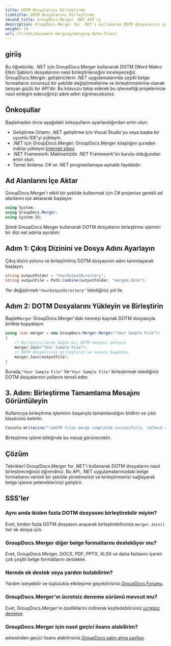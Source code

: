 ```yaml
---
title: DOTM Dosyalarını Birleştirme
linktitle: DOTM Dosyalarını Birleştirme
second_title: GroupDocs.Merger .NET API'si
description: GroupDocs.Merger for .NET'i kullanarak DOTM dosyalarını programlı olarak nasıl birleştireceğinizi öğrenin. Bu kapsamlı kılavuz, geliştiriciler için adım adım talimatlar sağlar.
weight: 14
url: /tr/net/document-merging/merging-dotm-files/
---
```

## giriiş
Bu öğreticide, .NET için GroupDocs.Merger kullanarak DOTM (Word Makro Etkin Şablon) dosyalarının nasıl birleştirileceğini inceleyeceğiz. GroupDocs.Merger, geliştiricilerin .NET uygulamalarında çeşitli belge formatlarını sorunsuz bir şekilde değiştirmelerine ve birleştirmelerine olanak tanıyan güçlü bir API'dir. Bu kılavuzu takip ederek bu işlevselliği projelerinize nasıl entegre edeceğinizi adım adım öğreneceksiniz.
## Önkoşullar
Başlamadan önce aşağıdaki önkoşulların ayarlandığından emin olun:
- Geliştirme Ortamı: .NET geliştirme için Visual Studio'yu veya başka bir uyumlu IDE'yi yükleyin.
-  .NET için GroupDocs.Merger: GroupDocs.Merger kitaplığını şuradan indirip yükleyin:[İnternet sitesi](https://releases.groupdocs.com/merger/net/).
- .NET Framework: Makinenizde .NET Framework'ün kurulu olduğundan emin olun.
- Temel Anlama: C# ve .NET programlamaya aşinalık faydalıdır.

## Ad Alanlarını İçe Aktar
GroupDocs.Merger'ı etkili bir şekilde kullanmak için C# projenize gerekli ad alanlarını içe aktararak başlayın:
```csharp
using System; 
using GroupDocs.Merger;
using System.IO;
```

Şimdi GroupDocs.Merger kullanarak DOTM dosyalarını birleştirme işlemini bir dizi net adıma ayıralım:
## Adım 1: Çıkış Dizinini ve Dosya Adını Ayarlayın
Çıkış dizini yolunu ve birleştirilmiş DOTM dosyasının adını tanımlayarak başlayın.
```csharp
string outputFolder = "YourOutputDirectory";
string outputFile = Path.Combine(outputFolder, "merged.dotm");
```
 Yer değiştirmek`"YourOutputDirectory"` İstediğiniz yol ile.
## Adım 2: DOTM Dosyalarını Yükleyin ve Birleştirin
 Başlat`Merger` GroupDocs.Merger'daki nesneyi kaynak DOTM dosyasıyla birlikte kopyalayın.
```csharp
using (var merger = new GroupDocs.Merger.Merger("Your Sample File"))
{
    // Birleştirilecek başka bir DOTM dosyası ekleyin
    merger.Join("Your Sample File");
    // DOTM dosyalarını birleştirin ve sonucu kaydedin
    merger.Save(outputFile);
}
```
 Burada,`"Your Sample File"` Ve`"Your Sample File"` birleştirmek istediğiniz DOTM dosyalarının yollarını temsil eder.
## 3. Adım: Birleştirme Tamamlama Mesajını Görüntüleyin
Kullanıcıya birleştirme işleminin başarıyla tamamlandığını bildirin ve çıktı klasörünü belirtin.
```csharp
Console.WriteLine("\nDOTM files merge completed successfully. \nCheck output in {0}", outputFolder);
```
Birleştirme işlemi bittiğinde bu mesaj görünecektir.

## Çözüm
Tebrikler! GroupDocs.Merger for .NET'i kullanarak DOTM dosyalarını nasıl birleştireceğinizi öğrendiniz. Bu API, .NET uygulamalarınızdaki belge formatlarını verimli bir şekilde yönetmenizi ve birleştirmenizi sağlayarak belge işleme yeteneklerinizi geliştirir.

## SSS'ler
### Aynı anda ikiden fazla DOTM dosyasını birleştirebilir miyim?
 Evet, birden fazla DOTM dosyasını arayarak birleştirebilirsiniz.`merger.Join()` her ek dosya için.
### GroupDocs.Merger diğer belge formatlarını destekliyor mu?
Evet, GroupDocs.Merger, DOCX, PDF, PPTX, XLSX ve daha fazlasını içeren çok çeşitli belge formatlarını destekler.
### Nerede ek destek veya yardım bulabilirim?
 Yardım isteyebilir ve toplulukla etkileşime geçebilirsiniz.[GroupDocs Forumu](https://forum.groupdocs.com/c/merger/32).
### GroupDocs.Merger'ın ücretsiz deneme sürümü mevcut mu?
 Evet, GroupDocs.Merger'ın özelliklerini indirerek keşfedebilirsiniz.[ücretsiz deneme](https://releases.groupdocs.com/).
### GroupDocs.Merger için nasıl geçici lisans alabilirim?
 adresinden geçici lisans alabilirsiniz.[GroupDocs satın alma sayfası](https://purchase.groupdocs.com/temporary-license/).